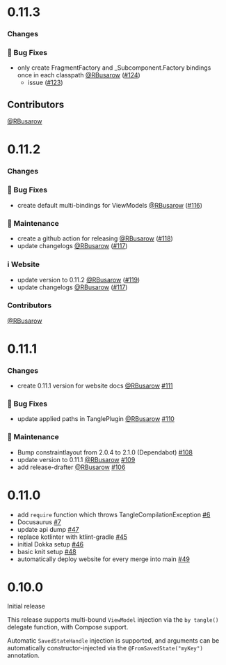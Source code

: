 # 0.11.3
### Changes

### 🐛 Bug Fixes

- only create FragmentFactory and _Subcomponent.Factory bindings once in each classpath [@RBusarow](https://github.com/RBusarow) ([#124](https://github.com/rbusarow/Tangle/pull/124))
  - issue ([#123](https://github.com/rbusarow/Tangle/pull/123))

## Contributors

[@RBusarow](https://github.com/RBusarow)

# 0.11.2
### Changes

### 🐛 Bug Fixes

- create default multi-bindings for ViewModels [@RBusarow](https://github.com/RBusarow) ([#116](https://github.com/rbusarow/Tangle/pull/116))

### 🧰 Maintenance

- create a github action for releasing [@RBusarow](https://github.com/RBusarow) ([#118](https://github.com/rbusarow/Tangle/pull/118))
- update changelogs [@RBusarow](https://github.com/RBusarow) ([#117](https://github.com/rbusarow/Tangle/pull/117))

### ℹ️ Website

- update version to 0.11.2 [@RBusarow](https://github.com/RBusarow) ([#119](https://github.com/rbusarow/Tangle/pull/119))
- update changelogs [@RBusarow](https://github.com/RBusarow) ([#117](https://github.com/rbusarow/Tangle/pull/117))

### Contributors

[@RBusarow](https://github.com/RBusarow)

# 0.11.1
### Changes

- create 0.11.1 version for website docs [@RBusarow](https://github.com/RBusarow) [#111](https://github.com/rbusarow/Tangle/pull/111)

### 🐛 Bug Fixes

- update applied paths in TanglePlugin [@RBusarow](https://github.com/RBusarow) [#110](https://github.com/rbusarow/Tangle/pull/110)

### 🧰 Maintenance

- Bump constraintlayout from 2.0.4 to 2.1.0 (Dependabot) [#108](https://github.com/rbusarow/Tangle/pull/108)
- update version to 0.11.1 [@RBusarow](https://github.com/RBusarow) [#109](https://github.com/rbusarow/Tangle/pull/109)
- add release-drafter [@RBusarow](https://github.com/RBusarow) [#106](https://github.com/rbusarow/Tangle/pull/106)

# 0.11.0

- add `require` function which throws TangleCompilationException [#6](https://github.com/rbusarow/Tangle/pull/6)
- Docusaurus [#7](https://github.com/rbusarow/Tangle/pull/7)
- update api dump [#47](https://github.com/rbusarow/Tangle/pull/47)
- replace kotlinter with ktlint-gradle [#45](https://github.com/rbusarow/Tangle/pull/45)
- initial Dokka setup [#46](https://github.com/rbusarow/Tangle/pull/46)
- basic knit setup [#48](https://github.com/rbusarow/Tangle/pull/48)
- automatically deploy website for every merge into main [#49](https://github.com/rbusarow/Tangle/pull/49)

# 0.10.0

Initial release

This release supports multi-bound `ViewModel` injection via the `by tangle()` delegate function,
with Compose support.

Automatic `SavedStateHandle` injection is supported, and arguments can be automatically
constructor-injected via the `@FromSavedState("myKey")` annotation.
